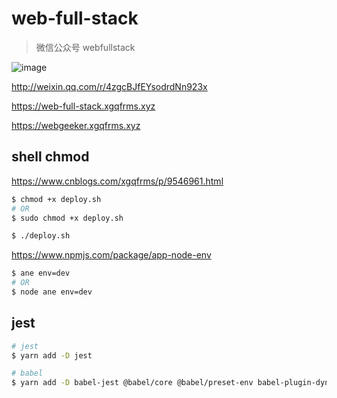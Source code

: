# web-full-stack

> 微信公众号 webfullstack

![image](https://user-images.githubusercontent.com/7291672/173884328-8ad53817-04db-4260-b74e-24d97d1e78a9.png)

http://weixin.qq.com/r/4zgcBJfEYsodrdNn923x


https://web-full-stack.xgqfrms.xyz

https://webgeeker.xgqfrms.xyz

## shell chmod

https://www.cnblogs.com/xgqfrms/p/9546961.html

```sh
$ chmod +x deploy.sh
# OR
$ sudo chmod +x deploy.sh

$ ./deploy.sh

```


https://www.npmjs.com/package/app-node-env


```sh
$ ane env=dev
# OR
$ node ane env=dev

```

## jest


```sh
# jest
$ yarn add -D jest

# babel
$ yarn add -D babel-jest @babel/core @babel/preset-env babel-plugin-dynamic-import-node

```
